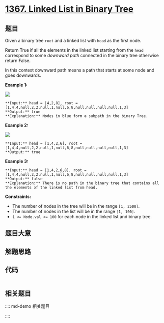 # [1367. Linked List in Binary Tree](https://leetcode.com/problems/linked-list-in-binary-tree)

## 题目

Given a binary tree `root` and a linked list with `head` as the first node.

Return True if all the elements in the linked list starting from the `head`
correspond to some _downward path_ connected in the binary tree otherwise
return False.

In this context downward path means a path that starts at some node and goes
downwards.



**Example 1:**

**![](https://assets.leetcode.com/uploads/2020/02/12/sample_1_1720.png)**

    
    
    **Input:** head = [4,2,8], root = [1,4,4,null,2,2,null,1,null,6,8,null,null,null,null,1,3]
    **Output:** true
    **Explanation:** Nodes in blue form a subpath in the binary Tree.  
    

**Example 2:**

**![](https://assets.leetcode.com/uploads/2020/02/12/sample_2_1720.png)**

    
    
    **Input:** head = [1,4,2,6], root = [1,4,4,null,2,2,null,1,null,6,8,null,null,null,null,1,3]
    **Output:** true
    

**Example 3:**

    
    
    **Input:** head = [1,4,2,6,8], root = [1,4,4,null,2,2,null,1,null,6,8,null,null,null,null,1,3]
    **Output:** false
    **Explanation:** There is no path in the binary tree that contains all the elements of the linked list from head.
    



**Constraints:**

  * The number of nodes in the tree will be in the range `[1, 2500]`.
  * The number of nodes in the list will be in the range `[1, 100]`.
  * `1 <= Node.val <= 100` for each node in the linked list and binary tree.


## 题目大意

## 解题思路

## 代码

```javascript

```

## 相关题目

:::: md-demo 相关题目

::::
